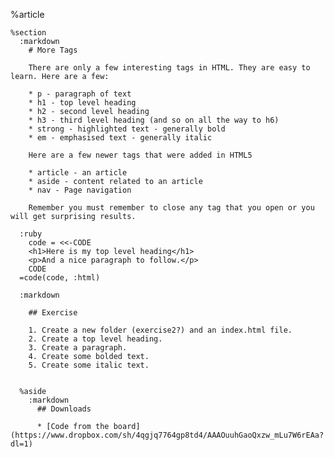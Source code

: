 %article
  
    %section
      :markdown
        # More Tags
  
        There are only a few interesting tags in HTML. They are easy to learn. Here are a few:
  
        * p - paragraph of text
        * h1 - top level heading
        * h2 - second level heading
        * h3 - third level heading (and so on all the way to h6)
        * strong - highlighted text - generally bold
        * em - emphasised text - generally italic
  
        Here are a few newer tags that were added in HTML5
  
        * article - an article
        * aside - content related to an article
        * nav - Page navigation
  
        Remember you must remember to close any tag that you open or you will get surprising results.
  
      :ruby
        code = <<-CODE
        <h1>Here is my top level heading</h1>
        <p>And a nice paragraph to follow.</p>
        CODE
      =code(code, :html)
  
      :markdown
  
        ## Exercise
  
        1. Create a new folder (exercise2?) and an index.html file.
        2. Create a top level heading.
        3. Create a paragraph.
        4. Create some bolded text.
        5. Create some italic text.
  
  
      %aside
        :markdown
          ## Downloads
  
          * [Code from the board](https://www.dropbox.com/sh/4qgjq7764gp8td4/AAAOuuhGaoQxzw_mLu7W6rEAa?dl=1)
  
  